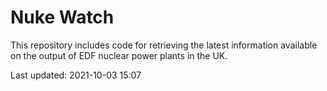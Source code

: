 # Nuke Watch

This repository includes code for retrieving the latest information available on the output of EDF nuclear power plants in the UK.

Last updated: 2021-10-03 15:07